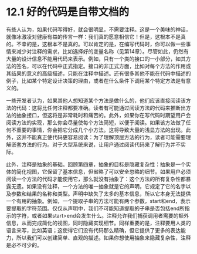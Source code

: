 # 12.1 好的代码是自带文档的

有些人认为，如果代码写得好，就会很明显，不需要注释。这是一个美味的神话，就像冰激凌对健康有益的传言一样：我们真的愿意相信它！但是，这根本不是真的。不幸的是，这根本不是真的。可以肯定的是，在编写代码时，你可以做一些事情来减少对注释的需求，比如选择好的变量名称（见第14章）。尽管如此，仍然有大量的设计信息不能用代码来表示。例如，只有一个类的接口的一小部分，如其方法的签名，可以在代码中正式指定。接口的非正式方面，比如对每个方法的作用或其结果的意义的高级描述，只能在注释中描述。还有很多其他不能在代码中描述的例子，比如某个特定设计决策的理由，或者在什么条件下调用某个特定方法是有意义的。

一些开发者认为，如果其他人想知道某个方法是做什么的，他们应该直接阅读该方法的代码：这将比任何注释都要准确。读者有可能通过阅读方法的代码来推断出方法的抽象接口，但这将是非常耗时和痛苦的。此外，如果你在写代码时期望用户会阅读方法的实现，那么你会尽量使每个方法简短，以便于阅读。如果该方法做了任何不重要的事情，你会把它分成几个小方法。这将导致大量的浅显方法的出现。此外，这并不能真正使代码更容易阅读：为了理解顶层方法的行为，读者可能需要理解嵌套方法的行为。对于大型系统来说，让用户通过阅读代码来了解行为并不实际。

此外，注释是抽象的基础。回顾第四章，抽象的目标是隐藏复杂性：抽象是一个实体的简化视图，它保留了基本信息，但省略了可以安全忽略的细节。如果用户必须阅读一个方法的代码才能使用它，那么就没有抽象了：这个方法的所有复杂性都暴露无遗。如果没有注释，一个方法的唯一抽象就是它的声明，它规定了它的名字以及参数和结果的名称和类型。声明中缺失了太多的基本信息，所以它本身无法提供一个有用的抽象。例如，一个提取子串的方法可能有两个参数，start和end，表示要提取的字符范围。仅仅从声明中，我们不可能知道提取的子串是否包括end所指示的字符，或者如果start>end会发生什么。注释允许我们捕获调用者需要的额外信息，从而完成简化的视图，同时隐藏实现细节。同样重要的是，注释要用人类的语言来写，比如英语；这使得它们没有代码那么精确，但它提供了更多的表达能力，所以我们可以创建简单、直观的描述。如果你想使用抽象来隐藏复杂性，注释是必不可少的。&#x20;
